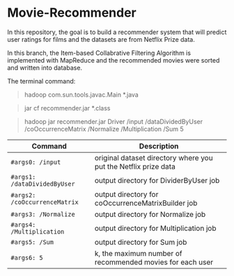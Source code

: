 # Movie-Recommender
In this repository, the goal is to build a recommender system that will predict user ratings for films and the datasets are from Netflix Prize data.

In this branch, the Item-based Collabrative Filtering Algorithm is implemented with MapReduce and the recommended movies were sorted and written into database.

The terminal command: 

> hadoop com.sun.tools.javac.Main *.java

> jar cf recommender.jar *.class

> hadoop jar recommender.jar Driver /input /dataDividedByUser /coOccurrenceMatrix /Normalize /Multiplication /Sum 5

| Command | Description |
| --- | --- |
| `#args0: /input` | original dataset directory where you put the Netflix prize data |
| `#args1: /dataDividedByUser` | output directory for DividerByUser job |
| `#args2: /coOccurrenceMatrix` | output directory for coOccurrenceMatrixBuilder job |
| `#args3: /Normalize` | output directory for Normalize job |
| `#args4: /Multiplication` | output directory for Multiplication job |
| `#args5: /Sum` | output directory for Sum job |
| `#args6: 5` | k, the maximum number of recommended movies for each user |
